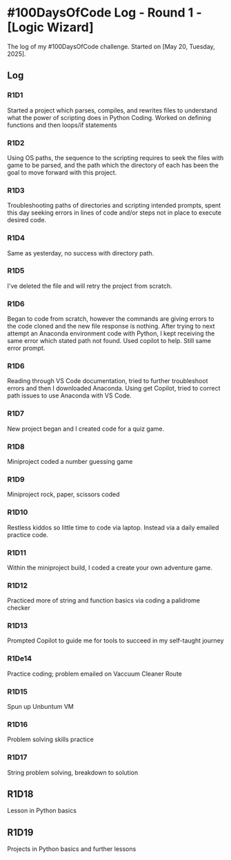 # #100DaysOfCode Log - Round 1 - [Logic Wizard]

The log of my #100DaysOfCode challenge. Started on [May 20, Tuesday, 2025].

## Log

### R1D1 
Started a project which parses, compiles, and rewrites files to understand what the power of scripting does in Python Coding. Worked on defining functions and then loops/if statements

### R1D2
Using OS paths, the sequence to the scripting requires to seek the files with game to be parsed, and the path which the directory of each has been the goal to move forward with this project.

### R1D3
Troubleshooting paths of directories and scripting intended prompts, spent this day seeking errors in lines of code and/or steps not in place to execute desired code.

### R1D4
Same as yesterday, no success with directory path.

### R1D5
I've deleted the file and will retry the project from scratch.

### R1D6
Began to code from scratch, however the commands are giving errors to the code cloned and the new file response is nothing. After trying to next attempt an Anaconda environment code with Python, I kept receiving the same error which stated path not found. Used copilot to help. Still same error prompt.

### R1D6
Reading through VS Code documentation, tried to further troubleshoot errors and then I downloaded Anaconda. Using get Copilot, tried to correct path issues to use Anaconda with VS Code.

### R1D7
New project began and I created code for a quiz game. 

### R1D8
Miniproject coded a number guessing game

### R1D9
Miniproject rock, paper, scissors coded

### R1D10
Restless kiddos so little time to code via laptop. Instead via a daily emailed practice code.

### R1D11
Within the miniproject build, I coded a create your own adventure game.

### R1D12
Practiced more of string and function basics via coding a palidrome checker

### R1D13
Prompted Copilot to guide me for tools to succeed in my self-taught journey

### R1De14
Practice coding; problem emailed on Vaccuum Cleaner Route

### R1D15
Spun up Unbuntum VM

### R1D16
Problem solving skills practice

### R1D17
String problem solving, breakdown to solution

## R1D18
Lesson in Python basics

## R1D19
Projects in Python basics and further lessons